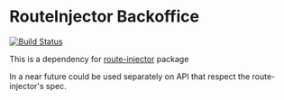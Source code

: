 # RouteInjector Backoffice

[![Build Status](https://travis-ci.org/RouteInjector/ri-backoffice.svg?branch=master)](https://travis-ci.org/RouteInjector/ri-backoffice)

This is a dependency for [route-injector](https://github.com/RouteInjector/route-injector) package

In a near future could be used separately on API that respect the route-injector's spec.